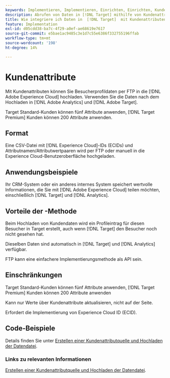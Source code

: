 ```yaml
---
keywords: Implementieren, Implementieren, Einrichten, Einrichten, Kundenattribute
description: Abrufen von Daten in [!DNL Target] mithilfe von Kundenattributen.
title: Wie integriere ich Daten in  [!DNL Target]  mit Kundenattributen?
feature: Implementation
exl-id: d05cdd38-ba7c-4f29-a0ef-ae68619e7617
source-git-commit: e5bae1ac9485c3e1d7c55e6386f332755196ffab
workflow-type: tm+mt
source-wordcount: '198'
ht-degree: 14%

---
```


# Kundenattribute

Mit Kundenattributen können Sie Besucherprofildaten per FTP in die [!DNL Adobe Experience Cloud] hochladen. Verwenden Sie die Daten nach dem Hochladen in [!DNL Adobe Analytics] und [!DNL Adobe Target].

Target Standard-Kunden können fünf Attribute anwenden, [!DNL Target Premium] Kunden können 200 Attribute anwenden.

## Format

Eine CSV-Datei mit [!DNL Experience Cloud]-IDs (ECIDs) und Attributnamen/Attributwertpaaren wird per FTP oder manuell in die Experience Cloud-Benutzeroberfläche hochgeladen.

## Anwendungsbeispiele

Ihr CRM-System oder ein anderes internes System speichert wertvolle Informationen, die Sie mit [!DNL Adobe Experience Cloud] teilen möchten, einschließlich [!DNL Target] und [!DNL Analytics].

## Vorteile der -Methode

Beim Hochladen von Kundendaten wird ein Profileintrag für diesen Besucher in Target erstellt, auch wenn [!DNL Target] den Besucher noch nicht gesehen hat.

Dieselben Daten sind automatisch in [!DNL Target] und [!DNL Analytics] verfügbar.

FTP kann eine einfachere Implementierungsmethode als API sein.

## Einschränkungen

Target Standard-Kunden können fünf Attribute anwenden, [!DNL Target Premium] Kunden können 200 Attribute anwenden

Kann nur Werte über Kundenattribute aktualisieren, nicht auf der Seite.

Erfordert die Implementierung von Experience Cloud ID (ECID).

## Code-Beispiele

Details finden Sie unter [Erstellen einer Kundenattributquelle und Hochladen der Datendatei](https://experienceleague.adobe.com/docs/core-services/interface/customer-attributes/t-crs-usecase.html?lang=de).

### Links zu relevanten Informationen

[Erstellen einer Kundenattributquelle und Hochladen der Datendatei](https://experienceleague.adobe.com/docs/core-services/interface/customer-attributes/t-crs-usecase.html?lang=de).
